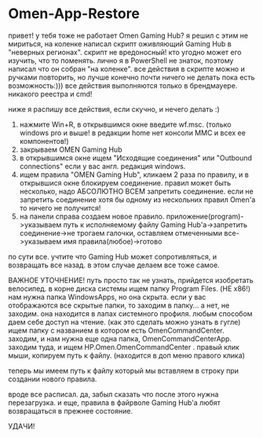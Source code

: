 # Omen-App-Restore
привет! у тебя тоже не работает Omen Gaming Hub? я решил с этим не мириться, на коленке написал скрипт оживляющий Gaming Hub в "неверных регионах".
скрипт не вредоносный! кто угодно может его изучить, что то поменять. лично я в PowerShell не знаток, поэтому написал что он собран "на коленке". 
все действия в скрипте можно и ручками повторить, но лучше конечно почти ничего не делать пока есть возможность:)))
все действия выполняются только в брендмауере. никакого реестра и cmd!

ниже я распишу все действия, если скучно, и нечего делать :)

1. нажмите Win+R, в открывшимся окне введите wf.msc. (только windows pro и выше! в редакции home нет консоли MMC и всех ее компонентов!)
2. закрываем OMEN Gaming Hub
3. в открывшимся окне ищем "Исходящие соединения" или "Outbound connections" если у вас англ. редакция windows.
4. ищем правила "OMEN Gaming Hub", кликаем 2 раза по правилу, и в открывшися окне блокируем соединение. правил может быть несколько, надо АБСОЛЮТНО ВСЕМ запретить соединение. если не запретить соединение хотя бы одному из нескольних правил Omen'а то ничего не получится!
5. на панели справа создаем новое правило. приложение(program)->указываем путь к исполняемому файлу Gaming Hub'а->запретить соединение->не трогаем галочки, оставляем отмеченными все->указываем имя правила(любое)->готово

по сути все. учтите что Gaming Hub может сопротивляться, и возвращать все назад. в этом случае делаем все тоже самое. 

ВАЖНОЕ УТОЧНЕНИЕ! путь просто так не узнать, прийдется изобретать велосипед. в корне диска системы ищем папку Program Files. (НЕ х86!) нам нужна папка WindowsApps, но она скрыта. если у вас отображаются все скрытые папки, то заходим в папку... а нет, не заходим. она находится в лапах системного профиля. любым способом даем себе доступ на чтение. (как это сделать можно узнать в гугле) ищем папку с названием в котором есть OmenCommandCenter. заходим, и нам нужна еще одна папка, OmenCommandCenterApp. заходим туда, и ищем HP.Omen.OmenCommandCenter . правый клик мыши, копируем путь к файлу. (находится в доп меню правого клика)

теперь мы имеем путь к файлу который мы вставляем в строку при создании нового правила. 

вроде все расписал. да, забыл сказать что после этого нужна перезагрузка. и еще, правила в файрволе Gaming Hub'a любят возвращаться в прежнее состояние.

УДАЧИ!
